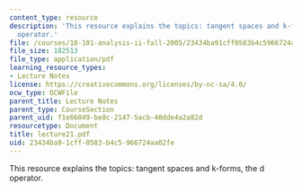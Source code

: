 ```yaml
---
content_type: resource
description: 'This resource explains the topics: tangent spaces and k-forms, the d
  operator.'
file: /courses/18-101-analysis-ii-fall-2005/23434ba91cff0583b4c5966724aa02fe_lecture21.pdf
file_size: 182513
file_type: application/pdf
learning_resource_types:
- Lecture Notes
license: https://creativecommons.org/licenses/by-nc-sa/4.0/
ocw_type: OCWFile
parent_title: Lecture Notes
parent_type: CourseSection
parent_uid: f1e66049-be8c-2147-5acb-40dde4a2a82d
resourcetype: Document
title: lecture21.pdf
uid: 23434ba9-1cff-0583-b4c5-966724aa02fe
---
```

This resource explains the topics: tangent spaces and k-forms, the d operator.